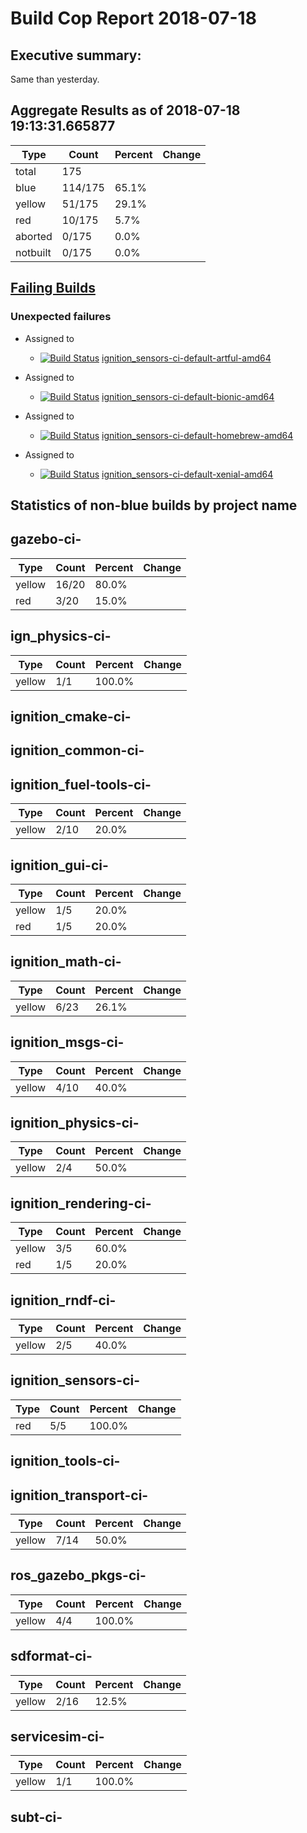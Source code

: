 # Build Cop Report 2018-07-18

## Executive summary: 

Same than yesterday. 

## Aggregate Results as of 2018-07-18 19:13:31.665877

| Type | Count | Percent | Change |
|--|--|--|--|
| total | 175 | |  |
| blue | 114/175 | 65.1% |  |
| yellow | 51/175 | 29.1% |  |
| red | 10/175 | 5.7% |  |
| aborted | 0/175 | 0.0% |  |
| notbuilt | 0/175 | 0.0% |  |

## [Failing Builds](https://build.osrfoundation.org/view/main/view/BuildCopFail/)


### Unexpected failures


* Assigned to

    * [![Build Status](https://build.osrfoundation.org/job/ignition_sensors-ci-default-artful-amd64//badge/icon)](https://build.osrfoundation.org/job/ignition_sensors-ci-default-artful-amd64/) [ignition_sensors-ci-default-artful-amd64](https://build.osrfoundation.org/job/ignition_sensors-ci-default-artful-amd64/)


* Assigned to

    * [![Build Status](https://build.osrfoundation.org/job/ignition_sensors-ci-default-bionic-amd64//badge/icon)](https://build.osrfoundation.org/job/ignition_sensors-ci-default-bionic-amd64/) [ignition_sensors-ci-default-bionic-amd64](https://build.osrfoundation.org/job/ignition_sensors-ci-default-bionic-amd64/)


* Assigned to

    * [![Build Status](https://build.osrfoundation.org/job/ignition_sensors-ci-default-homebrew-amd64//badge/icon)](https://build.osrfoundation.org/job/ignition_sensors-ci-default-homebrew-amd64/) [ignition_sensors-ci-default-homebrew-amd64](https://build.osrfoundation.org/job/ignition_sensors-ci-default-homebrew-amd64/)


* Assigned to

    * [![Build Status](https://build.osrfoundation.org/job/ignition_sensors-ci-default-xenial-amd64//badge/icon)](https://build.osrfoundation.org/job/ignition_sensors-ci-default-xenial-amd64/) [ignition_sensors-ci-default-xenial-amd64](https://build.osrfoundation.org/job/ignition_sensors-ci-default-xenial-amd64/)


## Statistics of non-blue builds by project name


## gazebo-ci-

| Type | Count | Percent | Change |
|--|--|--|--|
| yellow | 16/20 | 80.0% |  |
| red | 3/20 | 15.0% |  |

## ign_physics-ci-

| Type | Count | Percent | Change |
|--|--|--|--|
| yellow | 1/1 | 100.0% |  |

## ignition_cmake-ci-


## ignition_common-ci-


## ignition_fuel-tools-ci-

| Type | Count | Percent | Change |
|--|--|--|--|
| yellow | 2/10 | 20.0% |  |

## ignition_gui-ci-

| Type | Count | Percent | Change |
|--|--|--|--|
| yellow | 1/5 | 20.0% |  |
| red | 1/5 | 20.0% |  |

## ignition_math-ci-

| Type | Count | Percent | Change |
|--|--|--|--|
| yellow | 6/23 | 26.1% |  |

## ignition_msgs-ci-

| Type | Count | Percent | Change |
|--|--|--|--|
| yellow | 4/10 | 40.0% |  |

## ignition_physics-ci-

| Type | Count | Percent | Change |
|--|--|--|--|
| yellow | 2/4 | 50.0% |  |

## ignition_rendering-ci-

| Type | Count | Percent | Change |
|--|--|--|--|
| yellow | 3/5 | 60.0% |  |
| red | 1/5 | 20.0% |  |

## ignition_rndf-ci-

| Type | Count | Percent | Change |
|--|--|--|--|
| yellow | 2/5 | 40.0% |  |

## ignition_sensors-ci-

| Type | Count | Percent | Change |
|--|--|--|--|
| red | 5/5 | 100.0% |  |

## ignition_tools-ci-


## ignition_transport-ci-

| Type | Count | Percent | Change |
|--|--|--|--|
| yellow | 7/14 | 50.0% |  |

## ros_gazebo_pkgs-ci-

| Type | Count | Percent | Change |
|--|--|--|--|
| yellow | 4/4 | 100.0% |  |

## sdformat-ci-

| Type | Count | Percent | Change |
|--|--|--|--|
| yellow | 2/16 | 12.5% |  |

## servicesim-ci-

| Type | Count | Percent | Change |
|--|--|--|--|
| yellow | 1/1 | 100.0% |  |

## subt-ci-